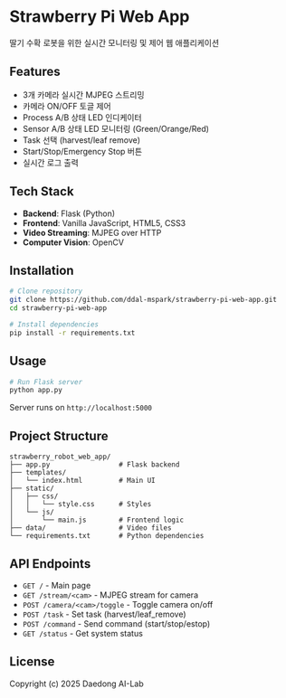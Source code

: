 # Strawberry Pi Web App

딸기 수확 로봇을 위한 실시간 모니터링 및 제어 웹 애플리케이션

## Features

- 3개 카메라 실시간 MJPEG 스트리밍
- 카메라 ON/OFF 토글 제어
- Process A/B 상태 LED 인디케이터
- Sensor A/B 상태 LED 모니터링 (Green/Orange/Red)
- Task 선택 (harvest/leaf remove)
- Start/Stop/Emergency Stop 버튼
- 실시간 로그 출력

## Tech Stack

- **Backend**: Flask (Python)
- **Frontend**: Vanilla JavaScript, HTML5, CSS3
- **Video Streaming**: MJPEG over HTTP
- **Computer Vision**: OpenCV

## Installation

```bash
# Clone repository
git clone https://github.com/ddal-mspark/strawberry-pi-web-app.git
cd strawberry-pi-web-app

# Install dependencies
pip install -r requirements.txt
```

## Usage

```bash
# Run Flask server
python app.py
```

Server runs on `http://localhost:5000`

## Project Structure

```
strawberry_robot_web_app/
├── app.py                 # Flask backend
├── templates/
│   └── index.html         # Main UI
├── static/
│   ├── css/
│   │   └── style.css      # Styles
│   └── js/
│       └── main.js        # Frontend logic
├── data/                  # Video files
└── requirements.txt       # Python dependencies
```

## API Endpoints

- `GET /` - Main page
- `GET /stream/<cam>` - MJPEG stream for camera
- `POST /camera/<cam>/toggle` - Toggle camera on/off
- `POST /task` - Set task (harvest/leaf_remove)
- `POST /command` - Send command (start/stop/estop)
- `GET /status` - Get system status

## License

Copyright (c) 2025 Daedong AI-Lab
